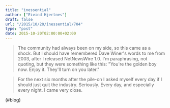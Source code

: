 ```yaml
---
title: "inessential"
author: ["Eivind Hjertnes"]
draft: false
url: "/2015/10/20/inessential/704"
type: "post"
date: 2015-10-20T02:00:00+02:00
---
```


> The community had always been on my side, so this came as a shock. But
> I should have remembered Dave Winer's words to me from 2003, after I
> released NetNewsWire 1.0. I'm paraphrasing, not quoting, but they were
> something like this: "You're the golden boy now. Enjoy it. They'll
> turn on you later."

<!--quoteend-->

> For the next six months after the pile-on I asked myself every day if
> I should just quit the industry. Seriously. Every day, and especially
> every night. I came very close.

(#blog)
